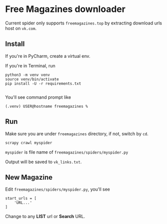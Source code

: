 # Free Magazines downloader

Current spider only supports `freemagazines.top` by extracting download urls host on `vk.com`.

## Install 

If you're in PyCharm, create a virtual env.

If you're in Terminal, run

``` 
python3 -m venv venv
source venv/bin/activate
pip install -U -r requirements.txt
 
```

You'll see command prompt like 
```
(.venv) USER@hostname freemagazines %
```


## Run

Make sure you are under `freemagazines` directory, if not, switch by `cd`.


``` 
scrapy crawl myspider
```

`myspider` is file name of `freemagazines/spiders/myspider.py`

Output will be saved to `vk_links.txt`.

## New Magazine

Edit `freemagazines/spiders/myspider.py`, you'll see 
``` 
start_urls = [
    'URL...'
]

```

Change to any **LIST** url or **Search** URL.

